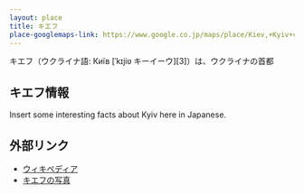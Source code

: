 ```yaml
---
layout: place
title: キエフ
place-googlemaps-link: https://www.google.co.jp/maps/place/Kiev,+Kyiv+city,+Ukraine/@50.4020355,30.5326905,11z/data=!3m1!4b1!4m2!3m1!1s0x40d4cf4ee15a4505:0x764931d2170146fe
---
```

キエフ（ウクライナ語: Київ [ˈkɪjiʋ キーイーウ][3]）は、ウクライナの首都

## キエフ情報

Insert some interesting facts about Kyiv here in Japanese.

## 外部リンク

* <a href="http://ja.wikipedia.org/wiki/%E3%82%AD%E3%82%A8%E3%83%95">ウィキペディア</a>
* <a href="http://www.pbase.com/bmcmorrow/kiev">キエフの写真</a>

